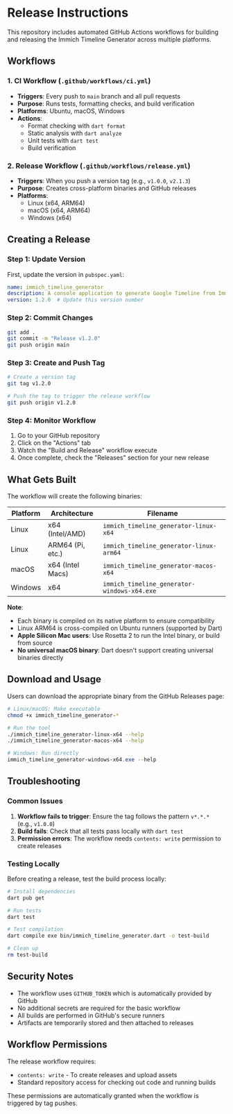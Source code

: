 # Release Instructions

This repository includes automated GitHub Actions workflows for building and releasing the Immich Timeline Generator across multiple platforms.

## Workflows

### 1. CI Workflow (`.github/workflows/ci.yml`)
- **Triggers**: Every push to `main` branch and all pull requests
- **Purpose**: Runs tests, formatting checks, and build verification
- **Platforms**: Ubuntu, macOS, Windows
- **Actions**: 
  - Format checking with `dart format`
  - Static analysis with `dart analyze`
  - Unit tests with `dart test`
  - Build verification

### 2. Release Workflow (`.github/workflows/release.yml`)
- **Triggers**: When you push a version tag (e.g., `v1.0.0`, `v2.1.3`)
- **Purpose**: Creates cross-platform binaries and GitHub releases
- **Platforms**: 
  - Linux (x64, ARM64)
  - macOS (x64, ARM64)
  - Windows (x64)

## Creating a Release

### Step 1: Update Version
First, update the version in `pubspec.yaml`:

```yaml
name: immich_timeline_generator
description: A console application to generate Google Timeline from Immich photos.
version: 1.2.0  # Update this version number
```

### Step 2: Commit Changes
```bash
git add .
git commit -m "Release v1.2.0"
git push origin main
```

### Step 3: Create and Push Tag
```bash
# Create a version tag
git tag v1.2.0

# Push the tag to trigger the release workflow
git push origin v1.2.0
```

### Step 4: Monitor Workflow
1. Go to your GitHub repository
2. Click on the "Actions" tab
3. Watch the "Build and Release" workflow execute
4. Once complete, check the "Releases" section for your new release

## What Gets Built

The workflow will create the following binaries:

| Platform | Architecture | Filename |
|----------|-------------|----------|
| Linux | x64 (Intel/AMD) | `immich_timeline_generator-linux-x64` |
| Linux | ARM64 (Pi, etc.) | `immich_timeline_generator-linux-arm64` |
| macOS | x64 (Intel Macs) | `immich_timeline_generator-macos-x64` |
| Windows | x64 | `immich_timeline_generator-windows-x64.exe` |

**Note**: 
- Each binary is compiled on its native platform to ensure compatibility
- Linux ARM64 is cross-compiled on Ubuntu runners (supported by Dart)
- **Apple Silicon Mac users**: Use Rosetta 2 to run the Intel binary, or build from source
- **No universal macOS binary**: Dart doesn't support creating universal binaries directly

## Download and Usage

Users can download the appropriate binary from the GitHub Releases page:

```bash
# Linux/macOS: Make executable
chmod +x immich_timeline_generator-*

# Run the tool
./immich_timeline_generator-linux-x64 --help
./immich_timeline_generator-macos-x64 --help
```

```powershell
# Windows: Run directly
immich_timeline_generator-windows-x64.exe --help
```

## Troubleshooting

### Common Issues

1. **Workflow fails to trigger**: Ensure the tag follows the pattern `v*.*.*` (e.g., `v1.0.0`)
2. **Build fails**: Check that all tests pass locally with `dart test`
3. **Permission errors**: The workflow needs `contents: write` permission to create releases

### Testing Locally

Before creating a release, test the build process locally:

```bash
# Install dependencies
dart pub get

# Run tests
dart test

# Test compilation
dart compile exe bin/immich_timeline_generator.dart -o test-build

# Clean up
rm test-build
```

## Security Notes

- The workflow uses `GITHUB_TOKEN` which is automatically provided by GitHub
- No additional secrets are required for the basic workflow
- All builds are performed in GitHub's secure runners
- Artifacts are temporarily stored and then attached to releases

## Workflow Permissions

The release workflow requires:
- `contents: write` - To create releases and upload assets
- Standard repository access for checking out code and running builds

These permissions are automatically granted when the workflow is triggered by tag pushes.
